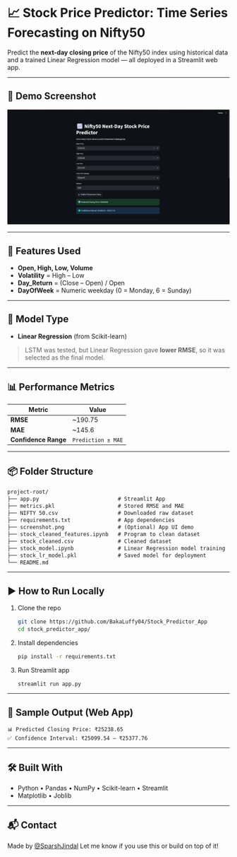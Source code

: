 # 📈 Stock Price Predictor: Time Series Forecasting on Nifty50

Predict the **next-day closing price** of the Nifty50 index using historical data and a trained Linear Regression model — all deployed in a Streamlit web app.

---

## 🚀 Demo Screenshot

![Demo Screenshot](screenshot.png)

---

## 🧠 Features Used

- **Open, High, Low, Volume**
- **Volatility** = High – Low  
- **Day_Return** = (Close – Open) / Open  
- **DayOfWeek** = Numeric weekday (0 = Monday, 6 = Sunday)

---

## 🧪 Model Type

- **Linear Regression** (from Scikit-learn)

> LSTM was tested, but Linear Regression gave **lower RMSE**, so it was selected as the final model.

---

## 📊 Performance Metrics

| Metric               | Value              |
|----------------------|--------------------|
| **RMSE**             | ~190.75            |
| **MAE**              | ~145.6             |
| **Confidence Range** | `Prediction ± MAE` |

---

## 📦 Folder Structure

```plaintext
project-root/
├── app.py                         # Streamlit App
├── metrics.pkl                    # Stored RMSE and MAE
├── NIFTY 50.csv                   # Downloaded raw dataset
├── requirements.txt               # App dependencies
├── screenshot.png                 # (Optional) App UI demo
├── stock_cleaned_features.ipynb   # Program to clean dataset
├── stock_cleaned.csv              # Cleaned dataset
├── stock_model.ipynb              # Linear Regression model training
├── stock_lr_model.pkl             # Saved model for deployment
└── README.md
````

---

## ▶️ How to Run Locally

1. Clone the repo

   ```bash
   git clone https://github.com/BakaLuffy04/Stock_Predictor_App
   cd stock_predictor_app/
   ```

2. Install dependencies

   ```bash
   pip install -r requirements.txt
   ```

3. Run Streamlit app

   ```bash
   streamlit run app.py
   ```

---

## 🧪 Sample Output (Web App)

```
📊 Predicted Closing Price: ₹25238.65
✅ Confidence Interval: ₹25099.54 – ₹25377.76
```

---

## 🛠 Built With

* Python • Pandas • NumPy • Scikit-learn • Streamlit
* Matplotlib • Joblib

---

## 📬 Contact

Made by [@SparshJindal](https://github.com/BakaLuffy04)
Let me know if you use this or build on top of it!
